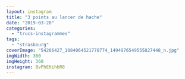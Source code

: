 ```yaml
---
layout: instagram
title: "3 points au lancer de hache"
date: "2019-03-20"
categories: 
  - "trucs-instagrammes"
tags:
  - "strasbourg"
coverImage: "54266427_1084064521778774_1494976549555827448_n.jpg"
imgWidth: 360
imgHeight: 360
instagram: BvPhEKihbR8
---
```

